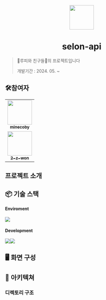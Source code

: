 # 

<div align="center">
<img src="https://i.ibb.co/ccwB1q7/UNTOC.jpg" width="80 alt=""/>
</div>

# <div align="center">selon-api</div>

>
> 🐹루피와 친구들🐹의 프로젝트입니다
>
> 
> 
> 
>  
> 개발기간 : 2024. 05. ~

## 🛠️참여자

<table>  
<td align="center">
<a href="https://github.com/minecoby">
<img src="https://avatars.githubusercontent.com/u/127065808?v=4" width="80" alt=""/>
<br />
<sub><b>minecoby</b></sub>
</a>
<br />
</td>

<tr>
<td align="center">
<a href="https://github.com/2-z-won">
<img src="https://avatars.githubusercontent.com/u/148948672?v=4" width="80" alt=""/>
<br />
<sub><b>2-z-won</b></sub>
</a>
<br />
</td>
</table>

## 프로젝트 소개

## 📦 기술 스택

#### Enviroment

 <img src="https://img.shields.io/badge/github-181717?style=for-the-badge&logo=github&logoColor=white"> 

#### Development

<img src="https://img.shields.io/badge/python-3776AB?style=for-the-badge&logo=python&logoColor=white"/><img src="https://img.shields.io/badge/MySQL-4479A1?style=for-the-badge&logo=MySQL&logoColor=white"/>

## 🖥️ 화면 구성

## 📂 아키텍쳐

### 디렉토리 구조